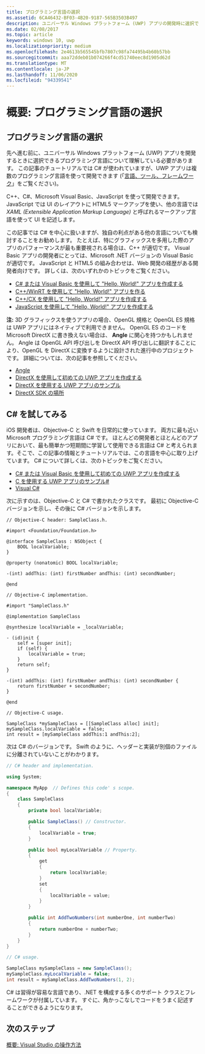 ```yaml
---
title: プログラミング言語の選択
ms.assetid: 6CA46432-BF03-4B20-9187-565B3503B497
description: ユニバーサル Windows プラットフォーム (UWP) アプリの開発時に選択できるプログラミング言語について説明します。
ms.date: 02/08/2017
ms.topic: article
keywords: windows 10, uwp
ms.localizationpriority: medium
ms.openlocfilehash: 2e4613b565545bfb7807c98fa74495b4b60b57bb
ms.sourcegitcommit: aaa72ddeb01b074266f4cd51740eec8d1905d62d
ms.translationtype: MT
ms.contentlocale: ja-JP
ms.lasthandoff: 11/06/2020
ms.locfileid: "94339541"
---
```

# <a name="getting-started-choosing-a-programming-language"></a>概要: プログラミング言語の選択

## <a name="choosing-a-programming-language"></a>プログラミング言語の選択

先へ進む前に、ユニバーサル Windows プラットフォーム (UWP) アプリを開発するときに選択できるプログラミング言語について理解している必要があります。 この記事のチュートリアルでは C# が使われていますが、UWP アプリは複数のプログラミング言語を使って開発できます (「[言語、ツール、フレームワーク](/previous-versions/windows/apps/dn465799(v=win.10))」をご覧ください)。

C++、C#、Microsoft Visual Basic、JavaScript を使って開発できます。 JavaScript では UI のレイアウトに HTML5 マークアップを使い、他の言語では *XAML (Extensible Application Markup Language)* と呼ばれるマークアップ言語を使って UI を記述します。

この記事では C# を中心に扱いますが、独自の利点がある他の言語についても検討することをお勧めします。 たとえば、特にグラフィックスを多用した際のアプリのパフォーマンスが最も重要視される場合は、C++ が適切です。 Visual Basic アプリの開発者にとっては、Microsoft .NET バージョンの Visual Basic が適切です。 JavaScript と HTML5 の組み合わせは、Web 開発の経歴がある開発者向けです。 詳しくは、次のいずれかのトピックをご覧ください。

-   [C# または Visual Basic を使用して "Hello, World!" アプリを作成する](../get-started/create-a-hello-world-app-xaml-universal.md)
-   [C++/WinRT を使用して "Hello, World!" アプリを作る](../get-started/create-a-basic-windows-10-app-in-cppwinrt.md)
-   [C++/CX を使用して "Hello, World!" アプリを作成する](../get-started/create-a-basic-windows-10-app-in-cpp.md)
-   [JavaScript を使用して "Hello, World!" アプリを作成する](/windows/apps/get-started/)

**注:** 3D グラフィックスを使うアプリの場合、OpenGL 規格と OpenGL ES 規格は UWP アプリにはネイティブで利用できません。 OpenGL ES のコードを Microsoft DirectX に書き換えない場合は、 **Angle** に関心を持つかもしれません。 Angle は OpenGL API 呼び出しを DirectX API 呼び出しに翻訳することにより、OpenGL を DirectX に変換するように設計された進行中のプロジェクトです。 詳細については、次の記事を参照してください。
-   [Angle](https://bugs.chromium.org/p/angleproject/)
-   [DirectX を使用して初めての UWP アプリを作成する](/previous-versions/windows/apps/br229580(v=win.10))
-   [DirectX を使用する UWP アプリのサンプル](/samples/browse/?expanded=windows&products=windows-uwp&terms=directx)
-   [DirectX SDK の場所](/windows/desktop/directx-sdk--august-2009-)

## <a name="giving-c-a-go"></a>C# を試してみる

iOS 開発者は、Objective-C と Swift を日常的に使っています。 両方に最も近い Microsoft プログラミング言語は C# です。 ほとんどの開発者とほとんどのアプリにおいて、最も簡単かつ短期間に学習して使用できる言語は C# と考えられます。そこで、この記事の情報とチュートリアルでは、この言語を中心に取り上げています。 C# について詳しくは、次のトピックをご覧ください。

-   [C# または Visual Basic を使用して初めての UWP アプリを作成する](../get-started/create-a-hello-world-app-xaml-universal.md)
-   [C を使用する UWP アプリのサンプル#](/samples/browse/?expanded=windows&languages=csharp&products=windows-uwp)
-   [Visual C#](/dotnet/csharp/)

次に示すのは、Objective-C と C# で書かれたクラスです。 最初に Objective-C バージョンを示し、その後に C# バージョンを示します。

```obj-c
// Objective-C header: SampleClass.h.

#import <Foundation/Foundation.h>

@interface SampleClass : NSObject {
    BOOL localVariable;
}

@property (nonatomic) BOOL localVariable;

-(int) addThis: (int) firstNumber andThis: (int) secondNumber;

@end
```

```obj-c
// Objective-C implementation.

#import "SampleClass.h"

@implementation SampleClass

@synthesize localVariable = _localVariable;

- (id)init {
    self = [super init];
    if (self) {
        localVariable = true;
    }
    return self;
}

-(int) addThis: (int) firstNumber andThis: (int) secondNumber {
    return firstNumber + secondNumber;
}

@end
```

```obj-c
// Objective-C usage.

SampleClass *mySampleClass = [[SampleClass alloc] init];
mySampleClass.localVariable = false;
int result = [mySampleClass addThis:1 andThis:2];
```

次は C# のバージョンです。 Swift のように、ヘッダーと実装が別個のファイルに分離されていないことがわかります。

```csharp
// C# header and implementation.

using System;

namespace MyApp  // Defines this code' s scope.
{
    class SampleClass
    {
        private bool localVariable;

        public SampleClass() // Constructor.
        {
            localVariable = true;
        }

        public bool myLocalVariable // Property.
        {
            get
            {
                return localVariable;
            }
            set
            {
                localVariable = value; 
            }
        }

        public int AddTwoNumbers(int numberOne, int numberTwo)
        {
            return numberOne + numberTwo;
        }        
    }
}
```

```csharp
// C# usage.

SampleClass mySampleClass = new SampleClass();
mySampleClass.myLocalVariable = false;
int result = mySampleClass.AddTwoNumbers(1, 2);
```

C# は習得が容易な言語であり、.NET を構成する多くのサポート クラスとフレームワークが付属しています。 すぐに、角かっこなしでコードをうまく記述することができるようになります。

## <a name="next-step"></a>次のステップ

[概要: Visual Studio の操作方法](getting-started-getting-around-in-visual-studio.md)